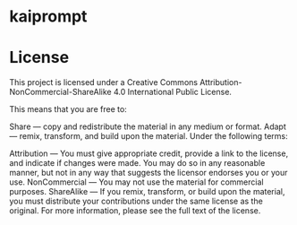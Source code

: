 # kaiprompt

# License
This project is licensed under a Creative Commons Attribution-NonCommercial-ShareAlike 4.0 International Public License.

This means that you are free to:

Share — copy and redistribute the material in any medium or format.
Adapt — remix, transform, and build upon the material.
Under the following terms:

Attribution — You must give appropriate credit, provide a link to the license, and indicate if changes were made. You may do so in any reasonable manner, but not in any way that suggests the licensor endorses you or your use.
NonCommercial — You may not use the material for commercial purposes.
ShareAlike — If you remix, transform, or build upon the material, you must distribute your contributions under the same license as the original.
For more information, please see the full text of the license.
